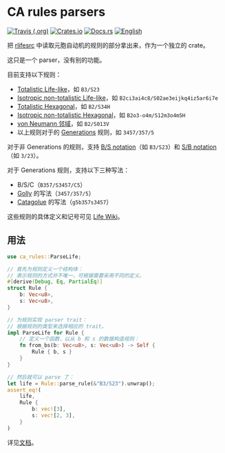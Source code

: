 # CA rules parsers

[![Travis (.org)](https://img.shields.io/travis/AlephAlpha/ca-rules)](https://travis-ci.org/AlephAlpha/ca-rules) [![Crates.io](https://img.shields.io/crates/v/ca-rules)](https://crates.io/crates/ca-rules) [![Docs.rs](https://docs.rs/ca-rules/badge.svg)](https://docs.rs/ca-rules/) [![English](https://img.shields.io/badge/readme-English-brightgreen)](README_en.md)

把 [rlifesrc](https://github.com/AlephAlpha/rlifesrc) 中读取元胞自动机的规则的部分拿出来，作为一个独立的 crate。

这只是一个 parser，没有别的功能。

目前支持以下规则：

* [Totalistic Life-like](http://www.conwaylife.com/wiki/Totalistic_Life-like_cellular_automaton)，如 `B3/S23`
* [Isotropic non-totalistic Life-like](http://www.conwaylife.com/wiki/Isotropic_non-totalistic_Life-like_cellular_automaton)，如 `B2ci3ai4c8/S02ae3eijkq4iz5ar6i7e`
* [Totalistic Hexagonal](http://www.conwaylife.com/wiki/Hexagonal_neighbourhood)，如 `B2/S34H`
* [Isotropic non-totalistic Hexagonal](http://www.conwaylife.com/wiki/Hexagonal_neighbourhood)，如 `B2o3-o4m/S12m3o4m5H`
* [von Neumann 邻域](http://www.conwaylife.com/wiki/Von_Neumann_neighbourhood)，如 `B2/S013V`
* 以上规则对于的 [Generations](http://www.conwaylife.com/wiki/Generations) 规则，如 `3457/357/5`

对于非 Generations 的规则，支持 [B/S notation](http://www.conwaylife.com/wiki/Rulestring#B.2FS_notation)（如 `B3/S23`）和 [S/B notation](http://www.conwaylife.com/wiki/Rulestring#S.2FB_notation)（如 `3/23`）。

对于 Generations 规则，支持以下三种写法：

* B/S/C（`B357/S3457/C5`）
* [Golly](http://golly.sourceforge.net/Help/Algorithms/Generations.html) 的写法（`3457/357/5`）
* [Catagolue](https://catagolue.appspot.com/rules/generations) 的写法（`g5b357s3457`）


这些规则的具体定义和记号可见 [Life Wiki](www.conwaylife.com/wiki/Rulestring)。

## 用法

```rust
use ca_rules::ParseLife;

// 首先为规则定义一个结构体：
// 表示规则的方式并不唯一，可根据需要采用不同的定义。
#[derive(Debug, Eq, PartialEq)]
struct Rule {
    b: Vec<u8>,
    s: Vec<u8>,
}

// 为规则实现 parser trait：
// 根据规则的类型来选择相应的 trait。
impl ParseLife for Rule {
    // 定义一个函数，以从 b 和 s 的数据构造规则：
    fn from_bs(b: Vec<u8>, s: Vec<u8>) -> Self {
        Rule { b, s }
    }
}

// 然后就可以 parse 了：
let life = Rule::parse_rule(&"B3/S23").unwrap();
assert_eq!(
    life,
    Rule {
        b: vec![3],
        s: vec![2, 3],
    }
)
```

详见[文档](https://docs.rs/ca-rules/)。
